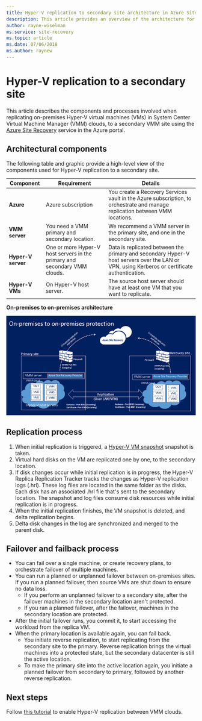 ```yaml
---
title: Hyper-V replication to secondary site architecture in Azure Site Recovery | Microsoft Docs
description: This article provides an overview of the architecture for replicating on-premises Hyper-V VMs to a secondary System Center VMM site with Azure Site Recovery.
author: rayne-wiselman
ms.service: site-recovery
ms.topic: article
ms.date: 07/06/2018
ms.author: raynew
---
```


# Hyper-V replication to a secondary site

This article describes the components and processes involved when replicating on-premises Hyper-V virtual machines (VMs) in System Center Virtual Machine Manager (VMM) clouds, to a secondary VMM site using the [Azure Site Recovery](site-recovery-overview.md) service in the Azure portal.


## Architectural components

The following table and graphic provide a high-level view of the components used for Hyper-V replication to a secondary site.

**Component** | **Requirement** | **Details**
--- | --- | ---
**Azure** | Azure subscription | You create a Recovery Services vault in the Azure subscription, to orchestrate and manage replication between VMM locations.
**VMM server** | You need a VMM primary and secondary location. | We recommend a VMM server in the primary site, and one in the secondary site.
**Hyper-V server** |  One or more Hyper-V host servers in the primary and secondary VMM clouds. | Data is replicated between the primary and secondary Hyper-V host servers over the LAN or VPN, using Kerberos or certificate authentication.  
**Hyper-V VMs** | On Hyper-V host server. | The source host server should have at least one VM that you want to replicate.

**On-premises to on-premises architecture**

![On-premises to on-premises](./media/hyper-v-vmm-architecture/arch-onprem-onprem.png)

## Replication process

1. When initial replication is triggered, a [Hyper-V VM snapshot](https://technet.microsoft.com/library/dd560637.aspx) snapshot is taken.
2. Virtual hard disks on the VM are replicated one by one, to the secondary location.
3. If disk changes occur while initial replication is in progress, the Hyper-V Replica Replication Tracker tracks the changes as Hyper-V replication logs (.hrl). These log files are located in the same folder as the disks. Each disk has an associated .hrl file that's sent to the secondary location. The snapshot and log files consume disk resources while initial replication is in progress.
4. When the initial replication finishes, the VM snapshot is deleted, and delta replication begins.
5. Delta disk changes in the log are synchronized and merged to the parent disk.


## Failover and failback process

- You can fail over a single machine, or create recovery plans, to orchestrate failover of multiple machines.
- You can run a planned or unplanned failover between on-premises sites. If you run a planned failover, then source VMs are shut down to ensure no data loss.
    - If you perform an unplanned failover to a secondary site, after the failover machines in the secondary location aren't protected.
    - If you ran a planned failover, after the failover, machines in the secondary location are protected.
- After the initial failover runs, you commit it, to start accessing the workload from the replica VM.
- When the primary location is available again, you can fail back.
    - You initiate reverse replication, to start replicating from the secondary site to the primary. Reverse replication brings the virtual machines into a protected state, but the secondary datacenter is still the active location.
    - To make the primary site into the active location again, you initiate a planned failover from secondary to primary, followed by another reverse replication.



## Next steps


Follow [this tutorial](hyper-v-vmm-disaster-recovery.md) to enable Hyper-V replication between VMM clouds.
